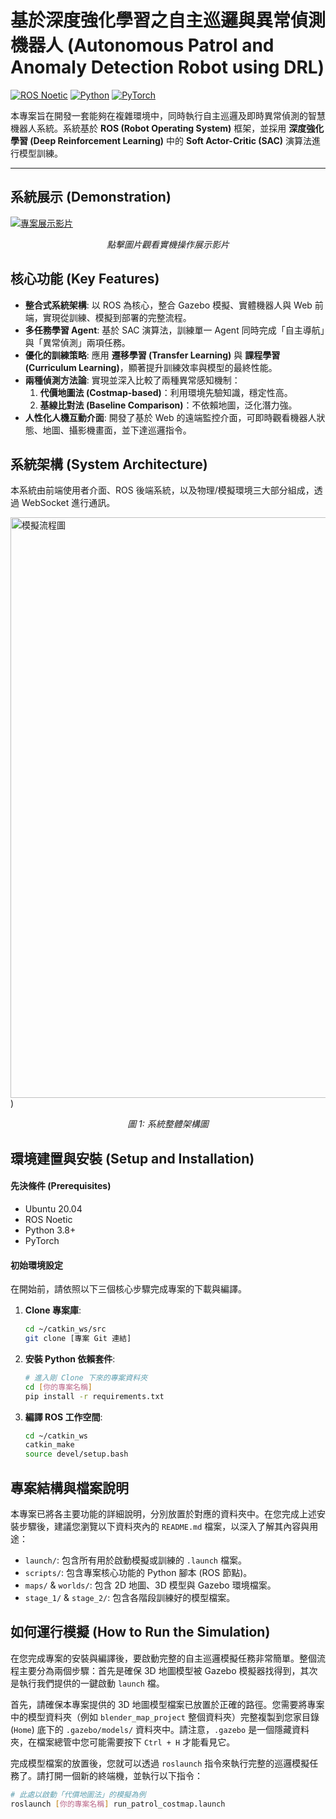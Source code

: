 # 基於深度強化學習之自主巡邏與異常偵測機器人 (Autonomous Patrol and Anomaly Detection Robot using DRL)

[![ROS Noetic](https://img.shields.io/badge/ROS-Noetic-blue)](http://wiki.ros.org/noetic)
[![Python](https://img.shields.io/badge/Python-3.8+-brightgreen)](https://www.python.org/)
[![PyTorch](https://img.shields.io/badge/PyTorch-1.10+-orange)](https://pytorch.org/)

本專案旨在開發一套能夠在複雜環境中，同時執行自主巡邏及即時異常偵測的智慧機器人系統。系統基於 **ROS (Robot Operating System)** 框架，並採用 **深度強化學習 (Deep Reinforcement Learning)** 中的 **Soft Actor-Critic (SAC)** 演算法進行模型訓練。

---

## 系統展示 (Demonstration)

[![專案展示影片](https://img.youtube.com/vi/YOUTUBE_VIDEO_ID/0.jpg)](https://youtu.be/ZF6Ui-NO0R8)
*<p align="center">點擊圖片觀看實機操作展示影片</p>*


## 核心功能 (Key Features)

* **整合式系統架構**: 以 ROS 為核心，整合 Gazebo 模擬、實體機器人與 Web 前端，實現從訓練、模擬到部署的完整流程。
* **多任務學習 Agent**: 基於 SAC 演算法，訓練單一 Agent 同時完成「自主導航」與「異常偵測」兩項任務。
* **優化的訓練策略**: 應用 **遷移學習 (Transfer Learning)** 與 **課程學習 (Curriculum Learning)**，顯著提升訓練效率與模型的最終性能。
* **兩種偵測方法論**: 實現並深入比較了兩種異常感知機制：
    1.  **代價地圖法 (Costmap-based)**：利用環境先驗知識，穩定性高。
    2.  **基線比對法 (Baseline Comparison)**：不依賴地圖，泛化潛力強。
* **人性化人機互動介面**: 開發了基於 Web 的遠端監控介面，可即時觀看機器人狀態、地圖、攝影機畫面，並下達巡邏指令。

## 系統架構 (System Architecture)

本系統由前端使用者介面、ROS 後端系統，以及物理/模擬環境三大部分組成，透過 WebSocket 進行通訊。

[<img width="773" height="929" alt="模擬流程圖" src="https://github.com/user-attachments/assets/686722cd-ccec-47d8-9cc9-3122ca555cc9" />](https://github.com/123tg-john/ROS-based-Autonomous-Patrol/blob/main/assets/%E5%B0%88%E9%A1%8C%E5%9C%963.1.drawio.png?raw=true))

*<p align="center">圖 1: 系統整體架構圖</p>*


## 環境建置與安裝 (Setup and Installation)

#### **先決條件 (Prerequisites)**

* Ubuntu 20.04
* ROS Noetic
* Python 3.8+
* PyTorch

#### **初始環境設定**

在開始前，請依照以下三個核心步驟完成專案的下載與編譯。

1.  **Clone 專案庫**:
    ```bash
    cd ~/catkin_ws/src
    git clone [專案 Git 連結]
    ```

2.  **安裝 Python 依賴套件**:
    ```bash
    # 進入剛 Clone 下來的專案資料夾
    cd [你的專案名稱]
    pip install -r requirements.txt
    ```

3.  **編譯 ROS 工作空間**:
    ```bash
    cd ~/catkin_ws
    catkin_make
    source devel/setup.bash
    ```

## 專案結構與檔案說明

本專案已將各主要功能的詳細說明，分別放置於對應的資料夾中。在您完成上述安裝步驟後，建議您瀏覽以下資料夾內的 `README.md` 檔案，以深入了解其內容與用途：

-   `launch/`: 包含所有用於啟動模擬或訓練的 `.launch` 檔案。
-   `scripts/`: 包含專案核心功能的 Python 腳本 (ROS 節點)。
-   `maps/` & `worlds/`: 包含 2D 地圖、3D 模型與 Gazebo 環境檔案。
-   `stage_1/` & `stage_2/`: 包含各階段訓練好的模型檔案。

## 如何運行模擬 (How to Run the Simulation)

在您完成專案的安裝與編譯後，要啟動完整的自主巡邏模擬任務非常簡單。整個流程主要分為兩個步驟：首先是確保 3D 地圖模型被 Gazebo 模擬器找得到，其次是執行我們提供的一鍵啟動 `launch` 檔。

首先，請確保本專案提供的 3D 地圖模型檔案已放置於正確的路徑。您需要將專案中的模型資料夾（例如 `blender_map_project` 整個資料夾）完整複製到您家目錄 (`Home`) 底下的 `.gazebo/models/` 資料夾中。請注意，`.gazebo` 是一個隱藏資料夾，在檔案總管中您可能需要按下 `Ctrl + H` 才能看見它。

完成模型檔案的放置後，您就可以透過 `roslaunch` 指令來執行完整的巡邏模擬任務了。請打開一個新的終端機，並執行以下指令：

```bash
# 此處以啟動「代價地圖法」的模擬為例
roslaunch [你的專案名稱] run_patrol_costmap.launch
